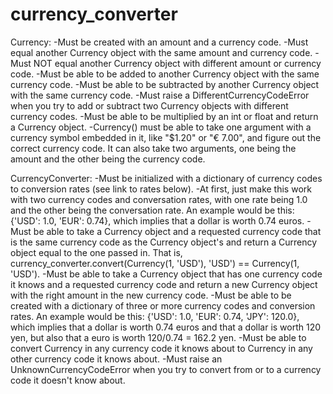 # currency_converter

Currency:
  -Must be created with an amount and a currency code.
  -Must equal another Currency object with the same amount and currency code.
  -Must NOT equal another Currency object with different amount or currency code.
  -Must be able to be added to another Currency object with the same currency code.
  -Must be able to be subtracted by another Currency object with the same currency code.
  -Must raise a DifferentCurrencyCodeError when you try to add or subtract two Currency objects with different currency codes.
  -Must be able to be multiplied by an int or float and return a Currency object.
  -Currency() must be able to take one argument with a currency symbol embedded in it, like "$1.20" or "€ 7.00", and figure out the correct currency code. It can also take two arguments, one being the amount and the other being the currency code.

CurrencyConverter:
  -Must be initialized with a dictionary of currency codes to conversion rates (see link to rates below).
  -At first, just make this work with two currency codes and conversation rates, with one rate being 1.0 and the other being the conversation rate. An example would be this: {'USD': 1.0, 'EUR': 0.74}, which implies that a dollar is worth 0.74 euros.
  -Must be able to take a Currency object and a requested currency code that is the same currency code as the Currency object's and return a Currency object equal to the one passed in. That is, currency_converter.convert(Currency(1, 'USD'), 'USD') == Currency(1, 'USD').
  -Must be able to take a Currency object that has one currency code it knows and a requested currency code and return a new Currency object with the right amount in the new currency code.
  -Must be able to be created with a dictionary of three or more currency codes and conversion rates. An example would be this: {'USD': 1.0, 'EUR': 0.74, 'JPY': 120.0}, which implies that a dollar is worth 0.74 euros and that a dollar is worth 120 yen, but also that a euro is worth 120/0.74 = 162.2 yen.
  -Must be able to convert Currency in any currency code it knows about to Currency in any other currency code it knows about.
  -Must raise an UnknownCurrencyCodeError when you try to convert from or to a currency code it doesn't know about.
